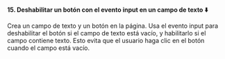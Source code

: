 **15. Deshabilitar un botón con el evento input en un campo de texto ⬇️**

Crea un campo de texto y un botón en la página. Usa el evento input para deshabilitar el botón si el campo de texto está vacío, y habilitarlo si el campo contiene texto. Esto evita que el usuario haga clic en el botón cuando el campo está vacío.